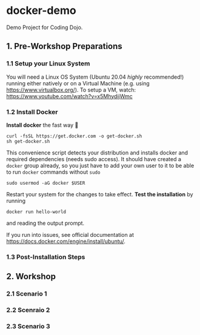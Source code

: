 # docker-demo
Demo Project for Coding Dojo.

## 1. Pre-Workshop Preparations
### 1.1 Setup your Linux System
You will need a Linux OS System (Ubuntu 20.04 *highly* recommended!) running either natively or on a Virtual Machine (e.g. using https://www.virtualbox.org/).
To setup a VM, watch: https://www.youtube.com/watch?v=x5MhydijWmc

### 1.2 Install Docker
**Install docker** the fast way 🚀
```
curl -fsSL https://get.docker.com -o get-docker.sh
sh get-docker.sh
```
This convenience script detects your distribution and installs docker and required dependencies (needs sudo access). It should have created a `docker` group already, so you just have to add your own user to it to be able to run `docker` commands without `sudo`
```
sudo usermod -aG docker $USER
```
Restart your system for the changes to take effect.
**Test the installation** by running
```
docker run hello-world
```
and reading the output prompt.

If you run into issues, see official documentation at https://docs.docker.com/engine/install/ubuntu/.

### 1.3 Post-Installation Steps


## 2. Workshop
### 2.1 Scenario 1
### 2.2 Scenraio 2
### 2.3 Scenario 3
